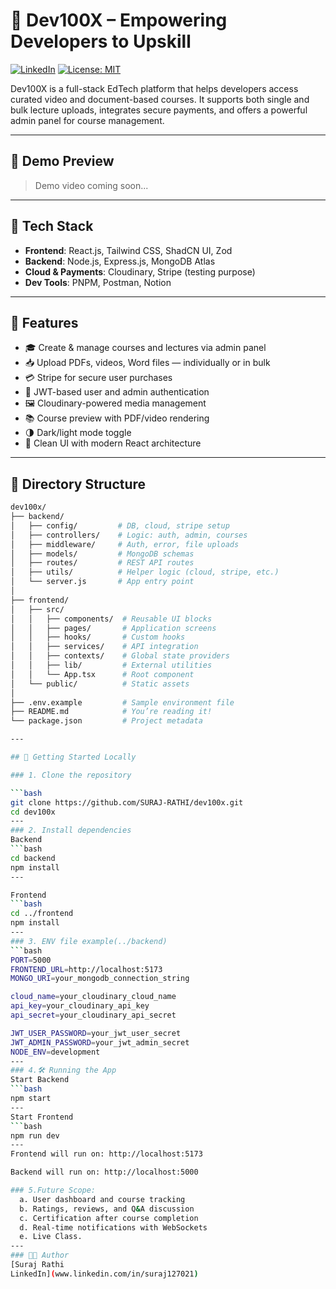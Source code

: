 # 🚀 Dev100X – Empowering Developers to Upskill

[![LinkedIn](https://img.shields.io/badge/-Connect-blue?style=flat-square&logo=linkedin&link=https://www.linkedin.com/in/suraj127021/)](https://www.linkedin.com/in/suraj127021/)
[![License: MIT](https://img.shields.io/badge/License-MIT-yellow.svg)](https://opensource.org/licenses/MIT)

Dev100X is a full-stack EdTech platform that helps developers access curated video and document-based courses. It supports both single and bulk lecture uploads, integrates secure payments, and offers a powerful admin panel for course management.

---

## 📸 Demo Preview

> Demo video coming soon...

---

## 🔧 Tech Stack

- **Frontend**: React.js, Tailwind CSS, ShadCN UI, Zod  
- **Backend**: Node.js, Express.js, MongoDB Atlas  
- **Cloud & Payments**: Cloudinary, Stripe (testing purpose) 
- **Dev Tools**: PNPM, Postman, Notion

---

## 🚀 Features

- 🎓 Create & manage courses and lectures via admin panel  
- 📥 Upload PDFs, videos, Word files — individually or in bulk  
- 💳 Stripe for secure user purchases  
- 🔐 JWT-based user and admin authentication  
- 🖼️ Cloudinary-powered media management  
- 📚 Course preview with PDF/video rendering  
- 🌗 Dark/light mode toggle  
- 💬 Clean UI with modern React architecture

---

## 📁 Directory Structure

```bash
dev100x/
├── backend/
│   ├── config/         # DB, cloud, stripe setup
│   ├── controllers/    # Logic: auth, admin, courses
│   ├── middleware/     # Auth, error, file uploads
│   ├── models/         # MongoDB schemas
│   ├── routes/         # REST API routes
│   ├── utils/          # Helper logic (cloud, stripe, etc.)
│   └── server.js       # App entry point
│
├── frontend/
│   ├── src/
│   │   ├── components/  # Reusable UI blocks
│   │   ├── pages/       # Application screens
│   │   ├── hooks/       # Custom hooks
│   │   ├── services/    # API integration
│   │   ├── contexts/    # Global state providers
│   │   ├── lib/         # External utilities
│   │   └── App.tsx      # Root component
│   └── public/          # Static assets
│
├── .env.example         # Sample environment file
├── README.md            # You’re reading it!
└── package.json         # Project metadata

---

## 🧪 Getting Started Locally

### 1. Clone the repository

```bash
git clone https://github.com/SURAJ-RATHI/dev100x.git
cd dev100x
---
### 2. Install dependencies
Backend
```bash
cd backend
npm install
---

Frontend
```bash
cd ../frontend
npm install
---
### 3. ENV file example(../backend)
```bash
PORT=5000
FRONTEND_URL=http://localhost:5173
MONGO_URI=your_mongodb_connection_string

cloud_name=your_cloudinary_cloud_name
api_key=your_cloudinary_api_key
api_secret=your_cloudinary_api_secret

JWT_USER_PASSWORD=your_jwt_user_secret
JWT_ADMIN_PASSWORD=your_jwt_admin_secret
NODE_ENV=development
---
### 4.🛠️ Running the App
Start Backend
```bash
npm start
---
Start Frontend
```bash
npm run dev
---
Frontend will run on: http://localhost:5173

Backend will run on: http://localhost:5000

### 5.Future Scope:
  a. User dashboard and course tracking
  b. Ratings, reviews, and Q&A discussion
  c. Certification after course completion
  d. Real-time notifications with WebSockets
  e. Live Class.
---
### 👨‍💻 Author
[Suraj Rathi
LinkedIn](www.linkedin.com/in/suraj127021) 




